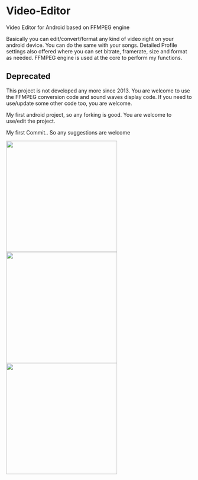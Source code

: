 # Video-Editor

Video Editor for Android based on FFMPEG engine

Basically you can edit/convert/format any kind of video right on your
android device.
You can do the same with your songs. 
Detailed Profile settings also offered where you can set bitrate, framerate, size and format as needed. 
FFMPEG engine is used at the core to perform my functions.

## Deprecated ##
This project is not developed any more since 2013. You are welcome to use the FFMPEG conversion code and sound waves display code. If you need to use/update some other code too, you are welcome.

My first android project, so any forking is good. You are welcome to use/edit the project.

My first Commit.. So any suggestions are  welcome

<img src="https://github.com/JaySardhara/Video-Editor/blob/master/shots/Screenshot_2014-03-25-18-58-57.png" width="300">
<img src="https://github.com/JaySardhara/Video-Editor/blob/master/shots/Screenshot_2014-03-25-19-00-23.png" width="300">
<img src="https://github.com/JaySardhara/Video-Editor/blob/master/shots/Screenshot_2014-03-25-19-10-59.png" width="300">
